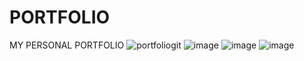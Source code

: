 # PORTFOLIO
MY PERSONAL PORTFOLIO
![portfoliogit](https://github.com/SACHIN-BAMNIYA/PORTFOLIO/assets/159703523/c7457af1-459f-46f2-bbc0-bc9ba94dd6e8)
![image](https://github.com/SACHIN-BAMNIYA/PORTFOLIO/assets/159703523/318de270-274f-452a-8f79-26b50085dea5)
![image](https://github.com/SACHIN-BAMNIYA/PORTFOLIO/assets/159703523/25ccfc7b-a269-4ba0-8104-77a202a54a7e)
![image](https://github.com/SACHIN-BAMNIYA/PORTFOLIO/assets/159703523/e288c1f5-e2be-4b60-8370-b1c171f6104a)
